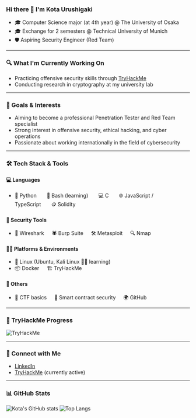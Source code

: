 ### Hi there 👋 I'm Kota Urushigaki

- 🎓 Computer Science major (at 4th year) @ The University of Osaka
- 🎓 Exchange for 2 semesters @ Technical University of Munich
- 🛡️ Aspiring Security Engineer (Red Team)

---

### 🔍 What I'm Currently Working On

- Practicing offensive security skills through [TryHackMe](https://tryhackme.com/)
- Conducting research in cryptography at my university lab

---

### 🎯 Goals & Interests

- Aiming to become a professional Penetration Tester and Red Team specialist  
- Strong interest in offensive security, ethical hacking, and cyber operations  
- Passionate about working internationally in the field of cybersecurity

---

### 🛠️ Tech Stack & Tools

#### 💻 Languages
- 🐍 Python   🐚 Bash (learning)   💻 C   🌐 JavaScript / TypeScript   🪙 Solidity

#### 🧰 Security Tools
- 🧪 Wireshark  🕷️ Burp Suite  🛠️ Metasploit  🔍 Nmap

#### 🧑‍💻 Platforms & Environments
- 🐧 Linux (Ubuntu, Kali Linux 🧑‍🎓 learning)  
- 📦 Docker  🏗️ TryHackMe

#### 📂 Others
- 🧠 CTF basics  🔐 Smart contract security  🌍 GitHub

---

### 🧗 TryHackMe Progress

![TryHackMe](https://tryhackme-badges.s3.amazonaws.com/kota5140.png)

---

### 🔗 Connect with Me

- [LinkedIn](https://www.linkedin.com/in/kotaursgk/)  
- [TryHackMe](https://tryhackme.com/p/kota5140) (currently active)

---

### 📊 GitHub Stats

![Kota's GitHub stats](https://github-readme-stats.vercel.app/api?username=kota5140&show_icons=true&theme=tokyonight)
![Top Langs](https://github-readme-stats.vercel.app/api/top-langs/?username=kota5140&layout=compact&theme=tokyonight)
